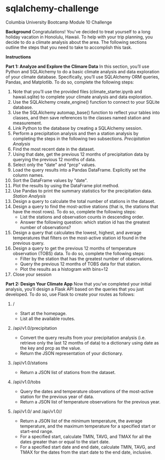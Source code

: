 # sqlalchemy-challenge
Columbia University Bootcamp Module 10 Challenge

**Background**
Congratulations! You've decided to treat yourself to a long holiday vacation in Honolulu, Hawaii. To help with your trip planning, you decide to do a climate analysis about the area. The following sections outline the steps that you need to take to accomplish this task.

**Instructions**

**Part 1: Analyze and Explore the Climare Data**
In this section, you’ll use Python and SQLAlchemy to do a basic climate analysis and data exploration of your climate database. Specifically, you’ll use SQLAlchemy ORM queries, Pandas, and Matplotlib. To do so, complete the following steps:
1.  Note that you’ll use the provided files (climate_starter.ipynb and hawaii.sqlite) to complete your climate analysis and data exploration.
2.  Use the SQLAlchemy create_engine() function to connect to your SQLite database.
3.  Use the SQLAlchemy automap_base() function to reflect your tables into classes, and then save references to the classes named station and measurement.
4.  Link Python to the database by creating a SQLAlchemy session.
5.  Perform a precipitation analysis and then a station analysis by completing the steps in the following two subsections.
_Precipitation Analysis_
1.  Find the most recent date in the dataset.
2.  Using that date, get the previous 12 months of precipitation data by querying the previous 12 months of data.
3.  Select only the "date" and "prcp" values.
4.  Load the query results into a Pandas DataFrame. Explicitly set the column names.
5.  Sort the DataFrame values by "date".
6.  Plot the results by using the DataFrame plot method.
7.  Use Pandas to print the summary statistics for the precipitation data.
_Station Analysis_
1.  Design a query to calculate the total number of stations in the dataset.
2.  Design a query to find the most-active stations (that is, the stations that have the most rows). To do so, complete the following steps:
    - List the stations and observation counts in descending order.
    - Answer the following question: which station id has the greatest number of observations?
3.  Design a query that calculates the lowest, highest, and average temperatures that filters on the most-active station id found in the previous query.
4.  Design a query to get the previous 12 months of temperature observation (TOBS) data. To do so, complete the following steps:
    - Filter by the station that has the greatest number of observations.
    - Query the previous 12 months of TOBS data for that station.
    - Plot the results as a histogram with bins=12
5. Close your session

**Part 2: Design Your Climate App**
Now that you’ve completed your initial analysis, you’ll design a Flask API based on the queries that you just developed. To do so, use Flask to create your routes as follows:
1.  /
    - Start at the homepage.
    - List all the available routes.

2.  /api/v1.0/precipitation
    - Convert the query results from your precipitation analysis (i.e. retrieve only the last 12 months of data) to a dictionary using date as the key and prcp as the value.
    - Return the JSON representation of your dictionary.

3.  /api/v1.0/stations
    - Return a JSON list of stations from the dataset.

4.  /api/v1.0/tobs
    - Query the dates and temperature observations of the most-active station for the previous year of data.
    - Return a JSON list of temperature observations for the previous year.

5.  /api/v1.0/<start> and /api/v1.0/<start>/<end>
    - Return a JSON list of the minimum temperature, the average temperature, and the maximum temperature for a specified start or start-end range.
    - For a specified start, calculate TMIN, TAVG, and TMAX for all the dates greater than or equal to the start date.
    - For a specified start date and end date, calculate TMIN, TAVG, and TMAX for the dates from the start date to the end date, inclusive.
